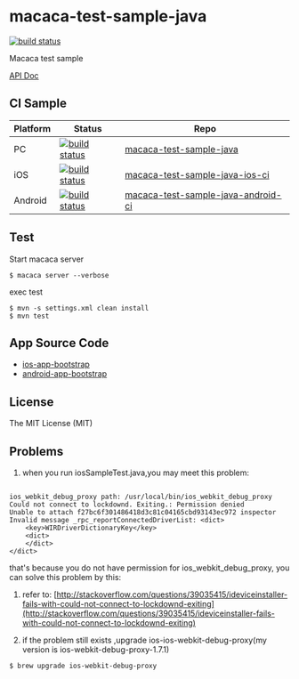 # macaca-test-sample-java

[![build status][travis-image]][travis-url]

[travis-image]: https://img.shields.io/travis/macacajs/macaca-test-sample-java.svg?style=flat-square
[travis-url]: https://travis-ci.org/macacajs/macaca-test-sample-java

Macaca test sample

[API Doc](//macacajs.github.io/wd.java/)

[gitter-url]: https://gitter.im/alibaba/macaca

## CI Sample

| Platform   | Status                                          |  Repo                                                                                                   |
| ---------- | ----------------------------------------------- | ------------------------------------------------------------------------------------------------------- |
| PC         | [![build status][travis-image-0]][travis-url-0] | [macaca-test-sample-java](https://github.com/macaca-sample/macaca-test-sample-java)                     |
| iOS        | [![build status][travis-image-1]][travis-url-1] | [macaca-test-sample-java-ios-ci](https://github.com/macaca-sample/macaca-test-sample-java-ios-ci)       |
| Android    | [![build status][travis-image-2]][travis-url-2] | [macaca-test-sample-java-android-ci](https://github.com/macaca-sample/macaca-ci-sample-android-travis)  |

[travis-image-0]: https://img.shields.io/travis/macaca-sample/macaca-test-sample-java.svg?style=flat-square
[travis-url-0]: https://travis-ci.org/macaca-sample/macaca-test-sample-java
[travis-image-1]: https://img.shields.io/travis/macaca-sample/macaca-test-sample-java-ios-ci.svg?style=flat-square
[travis-url-1]: https://travis-ci.org/macaca-sample/macaca-test-sample-java-ios-ci
[travis-image-2]: https://img.shields.io/travis/macaca-sample/macaca-test-sample-java-android-ci.svg?style=flat-square
[travis-url-2]: https://travis-ci.org/macaca-sample/macaca-test-sample-java-android-ci

## Test

Start macaca server

```shell
$ macaca server --verbose
```

exec test

```shell
$ mvn -s settings.xml clean install
$ mvn test
```

## App Source Code

- [ios-app-bootstrap](//github.com/xudafeng/ios-app-bootstrap)
- [android-app-bootstrap](//github.com/xudafeng/android-app-bootstrap)

## License

The MIT License (MIT)

## Problems
1. when you run iosSampleTest.java,you may meet this problem:

```

ios_webkit_debug_proxy path: /usr/local/bin/ios_webkit_debug_proxy
Could not connect to lockdownd. Exiting.: Permission denied
Unable to attach f27bc6f301486418d3c81c04165cbd93143ec972 inspector
Invalid message _rpc_reportConnectedDriverList: <dict>
	<key>WIRDriverDictionaryKey</key>
	<dict>
	</dict>
</dict>

```

that's because you do not have permission for ios_webkit_debug_proxy, you can solve this problem by this:

1. refer to: [http://stackoverflow.com/questions/39035415/ideviceinstaller-fails-with-could-not-connect-to-lockdownd-exiting](http://stackoverflow.com/questions/39035415/ideviceinstaller-fails-with-could-not-connect-to-lockdownd-exiting)

2. if the problem still exists ,upgrade ios-ios-webkit-debug-proxy(my version is ios-webkit-debug-proxy-1.7.1)


```
$ brew upgrade ios-webkit-debug-proxy

```
